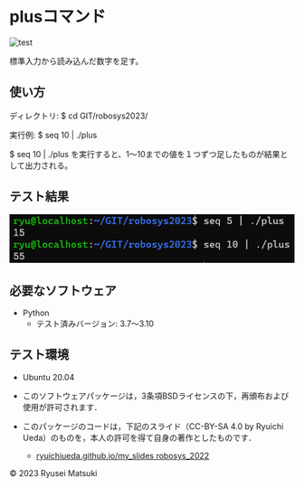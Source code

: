 # plusコマンド

![test](https://github.com/nyantaro723/robosys2023/actions/workflows/test.yml/badge.svg)

標準入力から読み込んだ数字を足す。

## 使い方

ディレクトリ: $ cd GIT/robosys2023/

実行例: $ seq 10 | ./plus

$ seq 10 | ./plus を実行すると、1～10までの値を１つずつ足したものが結果として出力される。


## テスト結果

![結果の画像](https://github.com/nyantaro723/robosys2023/blob/main/example1.png)


## 必要なソフトウェア

* Python
  * テスト済みバージョン: 3.7～3.10


## テスト環境

* Ubuntu 20.04


* このソフトウェアパッケージは，3条項BSDライセンスの下，再頒布および使用が許可されます．

* このパッケージのコードは，下記のスライド（CC-BY-SA 4.0 by Ryuichi Ueda）のものを，本人の許可を得て自身の著作としたものです．
    * [ryuichiueda.github.io/my_slides robosys_2022](https://github.com/ryuichiueda/my_slides/tree/master/robosys_2022) 

© 2023 Ryusei Matsuki
